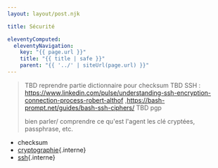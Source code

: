 ```yaml
---
layout: layout/post.njk

title: Sécurité

eleventyComputed:
  eleventyNavigation:
    key: "{{ page.url }}"
    title: "{{ title | safe }}"
    parent: "{{ '../' | siteUrl(page.url) }}"
---
```


> TBD reprendre partie dictionnaire pour checksum
> TBD SSH : <https://www.linkedin.com/pulse/understanding-ssh-encryption-connection-process-robert-althof>
> ,https://bash-prompt.net/guides/bash-ssh-ciphers/
> TBD pgp
>
> bien parler/ comprendre ce qu'est l'agent
> les clé cryptées, passphrase, etc.

- checksum
- [cryptographie](./cryptographie){.interne}
- [ssh](./ssh){.interne}
